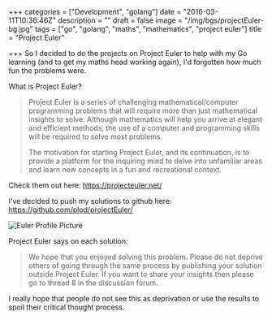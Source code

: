 +++
categories = ["Development", "golang"]
date = "2016-03-11T10:36:46Z"
description = ""
draft = false
image = "/img/bgs/projectEuler-bg.jpg"
tags = ["go", "golang", "maths", "mathematics", "project euler"]
title = "Project Euler"

+++
So I decided to do the projects on Project Euler to help with my Go learning (and to get my maths head working again), I'd forgotten how much fun the problems were.

What is Project Euler?

> Project Euler is a series of challenging mathematical/computer programming problems that will require more than just mathematical insights to solve. Although mathematics will help you arrive at elegant and efficient methods, the use of a computer and programming skills will be required to solve most problems.
>
> The motivation for starting Project Euler, and its continuation, is to provide a platform for the inquiring mind to delve into unfamiliar areas and learn new concepts in a fun and recreational context.

Check them out here: https://projecteuler.net/

I've decided to push my solutions to github here: https://github.com/plod/projectEuler/ 

![Euler Profile Picture](https://projecteuler.net/profile/plod.png "plod")

Project Euler says on each solution:

>We hope that you enjoyed solving this problem. Please do not deprive others of going through the same process by publishing your solution outside Project Euler. If you want to share your insights then please go to thread 8 in the discussion forum.

I really hope that people do not see this as deprivation or use the results to spoil their critical thought process.